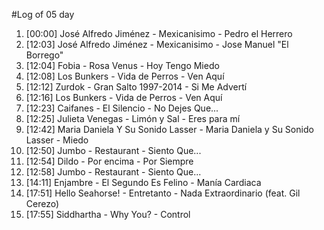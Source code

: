 #Log of 05 day

1. [00:00] José Alfredo Jiménez - Mexicanisimo - Pedro el Herrero
1. [12:03] José Alfredo Jiménez - Mexicanisimo - Jose Manuel "El Borrego"
1. [12:04] Fobia - Rosa Venus - Hoy Tengo Miedo
1. [12:08] Los Bunkers - Vida de Perros - Ven Aquí
1. [12:12] Zurdok - Gran Salto 1997-2014 - Si Me Advertí
1. [12:16] Los Bunkers - Vida de Perros - Ven Aquí
1. [12:23] Caifanes - El Silencio - No Dejes Que...
1. [12:25] Julieta Venegas - Limón y Sal - Eres para mí
1. [12:42] Maria Daniela Y Su Sonido Lasser - Maria Daniela y Su Sonido Lasser - Miedo
1. [12:50] Jumbo - Restaurant - Siento Que...
1. [12:54] Dildo - Por encima - Por Siempre
1. [12:58] Jumbo - Restaurant - Siento Que...
1. [14:11] Enjambre - El Segundo Es Felino - Manía Cardiaca
1. [17:51] Hello Seahorse! - Entretanto - Nada Extraordinario (feat. Gil Cerezo)
1. [17:55] Siddhartha - Why You? - Control
